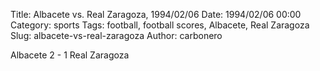 Title: Albacete vs. Real Zaragoza, 1994/02/06
Date: 1994/02/06 00:00
Category: sports
Tags: football, football scores, Albacete, Real Zaragoza
Slug: albacete-vs-real-zaragoza
Author: carbonero


Albacete 2 - 1 Real Zaragoza
